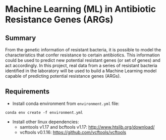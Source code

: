 # Machine Learning (ML) in Antibiotic Resistance Genes (ARGs)

## Summary

From the genetic information of resistant bacteria, it is possible to model the characteristics that confer resistance to certain antibiotics. This information could be used to predict new potential resistant genes (or set of genes) and act accordingly. In this project, real data from a series of resistant bacteria identified in the laboratory will be used to build a Machine Learning model capable of predicting potential resistance genes (ARGs).

## Requirements

* Install conda environment from `environment.yml` file:

```
conda env create -f environment.yml
```

* Install other linux dependencies:
    - samtools v1.17 and bcftools v1.17: http://www.htslib.org/download/
    - vcftools v0.1.16: https://github.com/vcftools/vcftools